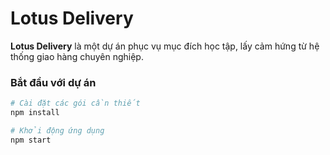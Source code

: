 # Lotus Delivery

**Lotus Delivery** là một dự án phục vụ mục đích học tập, lấy cảm hứng từ hệ thống giao hàng chuyên nghiệp.

### Bắt đầu với dự án

```bash
# Cài đặt các gói cần thiết
npm install

# Khởi động ứng dụng
npm start
